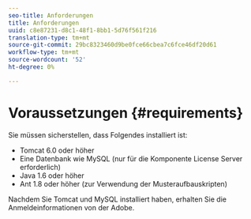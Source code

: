 ```yaml
---
seo-title: Anforderungen
title: Anforderungen
uuid: c8e87231-d8c1-48f1-8bb1-5d76f561f216
translation-type: tm+mt
source-git-commit: 29bc8323460d9be0fce66cbea7c6fce46df20d61
workflow-type: tm+mt
source-wordcount: '52'
ht-degree: 0%

---
```



# Voraussetzungen {#requirements}

Sie müssen sicherstellen, dass Folgendes installiert ist:

* Tomcat 6.0 oder höher
* Eine Datenbank wie MySQL (nur für die Komponente License Server erforderlich)
* Java 1.6 oder höher
* Ant 1.8 oder höher (zur Verwendung der Musteraufbauskripten)

Nachdem Sie Tomcat und MySQL installiert haben, erhalten Sie die Anmeldeinformationen von der Adobe.
